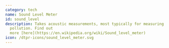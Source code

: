 ```yaml
---
category: tech
name: Sound Level Meter
id: sound_level
description: Takes acoustic measurements, most typically for measuring noise
  pollution. Find out
  more [here](https://en.wikipedia.org/wiki/Sound_level_meter)
icon: /dtpr-icons/sound_level_meter.svg
---
```

